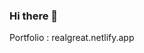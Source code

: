 ### Hi there 👋

Portfolio : realgreat.netlify.app
<!-- [![trophy](https://github-profile-trophy.vercel.app/?username=Realgreat01)](https://github.com/ryo-ma/github-profile-trophy)

[![Anurag's GitHub stats](https://github-readme-stats.vercel.app/api?username=Realgreat01)](https://github.com/anuraghazra/github-readme-stats)
![Anurag's GitHub stats](https://github-readme-stats.vercel.app/api?username=Realgreat01&count_private=true)

![Anurag's GitHub stats](https://github-readme-stats.vercel.app/api?username=Realgreat01&show_icons=true)
[![Readme Card](https://github-readme-stats.vercel.app/api/pin/?username=Realgreat01&repo=github-readme-stats)](https://github.com/anuraghazra/github-readme-stats)

[![Top Langs](https://github-readme-stats.vercel.app/api/top-langs/?username=Realgreat01)](https://github.com/anuraghazra/github-readme-stats)

<a href="https://github.com/anuraghazra/github-readme-stats">
  <img align="center" src="https://github-readme-stats.vercel.app/api/pin/?username=Realgreat01&repo=github-readme-stats" />
</a>
<a href="https://github.com/anuraghazra/convoychat">
  <img align="center" src="https://github-readme-stats.vercel.app/api/pin/?username=Realgreat01&repo=convoychat" />
</a>
<!--
**Realgreat01/Realgreat01** is a ✨ _special_ ✨ repository because its `README.md` (this file) appears on your GitHub profile.

Here are some ideas to get you started:

- 🔭 I’m currently working on mastering node js...
- 🌱 I’m currently learning node js...
- 👯 I’m looking to collaborate on programs that solves rel-life problems...
- 🤔 I’m looking for help with node js...
- 💬 Ask me about vue js...
- 📫 How to reach me: samsonrealgreat@gmail.com...
- 😄 Pronouns: He/Him...
- ⚡ Fun fact: I am lively to be with ...
